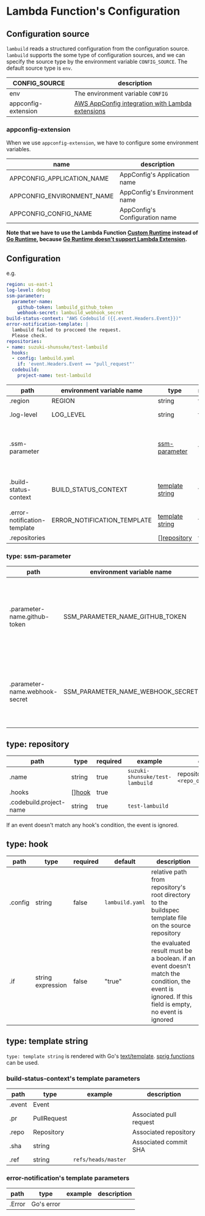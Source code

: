 # Lambda Function's Configuration

## Configuration source

`lambuild` reads a structured configuration from the configuration source.
`lambuild` supports the some type of configuration sources, and we can specify the source type by the environment variable `CONFIG_SOURCE`.
The default source type is `env`.

CONFIG_SOURCE | description
--- | ---
env | The environment variable `CONFIG`
appconfig-extension | [AWS AppConfig integration with Lambda extensions](https://docs.aws.amazon.com/appconfig/latest/userguide/appconfig-integration-lambda-extensions.html)

### appconfig-extension

When we use `appconfig-extension`, we have to configure some environment variables.

name | description
--- | ---
APPCONFIG_APPLICATION_NAME | AppConfig's Application name
APPCONFIG_ENVIRONMENT_NAME | AppConfig's Environment name
APPCONFIG_CONFIG_NAME | AppConfig's Configuration name

**Note that we have to use the Lambda Function [Custom Runtime](https://docs.aws.amazon.com/lambda/latest/dg/runtimes-custom.html) instead of [Go Runtime](https://docs.aws.amazon.com/lambda/latest/dg/lambda-golang.html), because [Go Runtime doesn't support Lambda Extension](https://docs.aws.amazon.com/lambda/latest/dg/using-extensions.html).**

## Configuration

e.g.

```yaml
region: us-east-1
log-level: debug
ssm-parameter:
  parameter-name:
    github-token: lambuild_github_token
    webhook-secret: lambuild_webhook_secret
build-status-context: "AWS Codebuild ({{.event.Headers.Event}})"
error-notification-template: |
  lambuild failed to procceed the request.
  Please check.
repositories:
- name: suzuki-shunsuke/test-lambuild
  hooks:
  - config: lambuild.yaml
    if: 'event.Headers.Event == "pull_request"'
  codebuild:
    project-name: test-lambuild
```

path | environment variable name | type | required | default | description
--- | --- | --- | --- | --- | ---
.region | REGION | string | true | | AWS Region
.log-level | LOG_LEVEL | string | false | info | log level of [logrus](https://github.com/sirupsen/logrus)
.ssm-parameter | | [ssm-parameter](#type-ssm-parameter) | true | | AWS Systems Manager Parameter Store configuration
.build-status-context | BUILD_STATUS_CONTEXT | [template string](#type-template-string) | false | not specified | [`build-status-config-override`'s context](https://awscli.amazonaws.com/v2/documentation/api/latest/reference/codebuild/start-build.html)
.error-notification-template | ERROR_NOTIFICATION_TEMPLATE | [template string](#type-template-string) | false | | [Error notification template](error-notification.md)
.repositories | | [][repository](#type-repository) | true | | |

### type: ssm-parameter

path | environment variable name | type | required | description
--- | --- | --- | --- | ---
.parameter-name.github-token | SSM_PARAMETER_NAME_GITHUB_TOKEN | string | true | Systems Manager's Parameter Name which GitHub Personal Access Token is registered
.parameter-name.webhook-secret | SSM_PARAMETER_NAME_WEBHOOK_SECRET | string | true | Systems Manager's Parameter Name which GitHub Webhook secret is registered

## type: repository

path | type | required | example | description
--- | --- | --- | --- | ---
.name | string | true | `suzuki-shunsuke/test-lambuild` | repository full name `<repo_owner>/<repo_name>`
.hooks | [][hook](#type-hook) | true | |
.codebuild.project-name | string | true | `test-lambuild` | 

If an event doesn't match any hook's condition, the event is ignored.

## type: hook

path | type | required | default | description
--- | --- | --- | --- | ---
.config | string | false | `lambuild.yaml` | relative path from repository's root directory to the buildspec template file on the source repository
.if | string expression | false | "true" | the evaluated result must be a boolean. if an event doesn't match the condition, the event is ignored. If this field is empty, no event is ignored

## type: template string

`type: template string` is rendered with Go's [text/template](https://golang.org/pkg/text/template/). [sprig functions](http://masterminds.github.io/sprig/) can be used.

### build-status-context's template parameters

path | type | example | description
--- | --- | --- | ---
.event | Event | |
.pr | PullRequest | | Associated pull request
.repo | Repository | | Associated repository
.sha | string | | Associated commit SHA
.ref | string | `refs/heads/master` |

### error-notification's template parameters

path | type | example | description
--- | --- | --- | ---
.Error | Go's error | |
